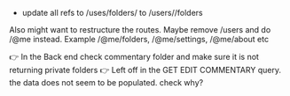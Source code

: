 -  update all refs to /uses/folders/ to /users/<id>/folders

Also might want to restructure the routes. Maybe remove /users and do /@me instead. Example /@me/folders, /@me/settings, /@me/about etc

👉 In the Back end check commentary folder and make sure it is not returning private folders
👉 Left off in the GET EDIT COMMENTARY query. the data does not seem to be populated. check why?
